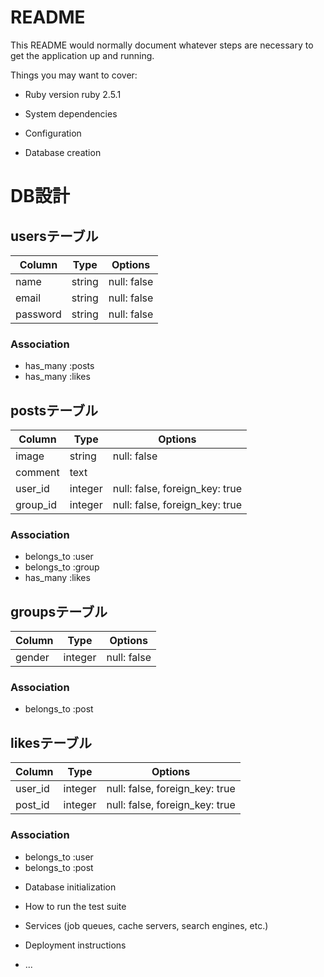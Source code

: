 # README

This README would normally document whatever steps are necessary to get the
application up and running.

Things you may want to cover:

* Ruby version
  ruby 2.5.1
* System dependencies

* Configuration

* Database creation
# DB設計
## usersテーブル
|Column|Type|Options|
|------|----|-------|
|name|string|null: false|
|email|string|null: false|
|password|string|null: false|
### Association
- has_many :posts
- has_many :likes

## postsテーブル
|Column|Type|Options|
|------|----|-------|
|image|string|null: false|
|comment|text|
|user_id|integer|null: false, foreign_key: true|
|group_id|integer|null: false, foreign_key: true|
### Association
- belongs_to :user
- belongs_to :group
- has_many :likes

## groupsテーブル
|Column|Type|Options|
|------|----|-------|
|gender|integer|null: false|
### Association
- belongs_to :post

## likesテーブル
|Column|Type|Options|
|------|----|-------|
|user_id|integer|null: false, foreign_key: true|
|post_id|integer|null: false, foreign_key: true|
### Association
- belongs_to :user
- belongs_to :post

* Database initialization

* How to run the test suite

* Services (job queues, cache servers, search engines, etc.)

* Deployment instructions

* ...
